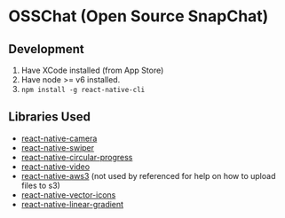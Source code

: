 # OSSChat (Open Source SnapChat)

## Development

1. Have XCode installed (from App Store)
1. Have node >= v6 installed.
1. `npm install -g react-native-cli`

## Libraries Used

- [react-native-camera](https://github.com/lwansbrough/react-native-camera)
- [react-native-swiper](https://github.com/leecade/react-native-swiper)
- [react-native-circular-progress](https://github.com/bgryszko/react-native-circular-progress)
- [react-native-video](https://github.com/react-native-community/react-native-video)
- [react-native-aws3](https://github.com/benjreinhart/react-native-aws3) (not used by referenced for help on how to upload files to s3)
- [react-native-vector-icons](https://github.com/oblador/react-native-vector-icons)
- [react-native-linear-gradient](https://github.com/react-native-community/react-native-linear-gradient)
